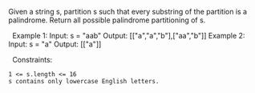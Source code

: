 Given a string s, partition s such that every substring of the partition is a palindrome. Return all possible palindrome partitioning of s.

 
Example 1:
Input: s = "aab"
Output: [["a","a","b"],["aa","b"]]
Example 2:
Input: s = "a"
Output: [["a"]]

 
Constraints:


	1 <= s.length <= 16
	s contains only lowercase English letters.

